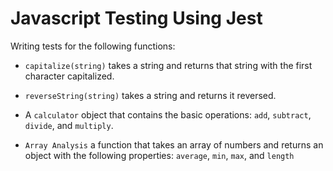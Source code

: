 # Javascript Testing Using Jest

Writing tests for the following functions:

* `capitalize(string)` takes a string and returns that string with the first character capitalized.

* `reverseString(string)` takes a string and returns it reversed.

* A `calculator` object that contains the basic operations: `add`, `subtract`, `divide`, and `multiply`.

* `Array Analysis` a function that takes an array of numbers and returns an object with the following properties: `average`, `min`, `max`, and `length`